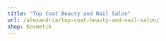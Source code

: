 ```yaml
---
title: "Top Coat Beauty and Nail Salon"
url: /alexandria/top-coat-beauty-and-nail-salon/
shop: Kosmetik
---
```

